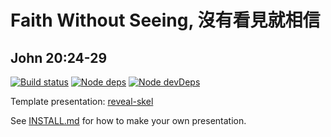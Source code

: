 # Faith Without Seeing, 沒有看見就相信
## John 20:24-29

[![Build status](https://api.travis-ci.com/sermons/faith-sight.svg)](https://travis-ci.com/github/sermons/faith-sight)
[![Node deps](https://david-dm.org/sermons/faith-sight.svg)](https://david-dm.org/sermons/faith-sight)
[![Node devDeps](https://david-dm.org/sermons/faith-sight/dev-status.svg)](https://david-dm.org/sermons/faith-sight?type=dev)

Template presentation: [reveal-skel](https://github.com/sermons/reveal-skel)

See [INSTALL.md](INSTALL.md)
for how to make your own presentation.
